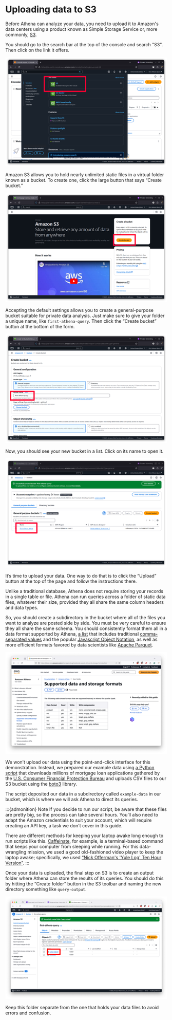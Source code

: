 # Uploading data to S3

Before Athena can analyze your data, you need to upload it to Amazon's data centers using a product known as Simple Storage Service or, more commonly, [S3](https://en.wikipedia.org/wiki/Amazon_S3).

You should go to the search bar at the top of the console and search "S3". Then click on the link it offers.

![AWS S3 search](_static/search-s3.png)

Amazon S3 allows you to hold nearly unlimited static files in a virtual folder known as a bucket. To create one, click the large button that says “Create bucket.”

![Bucket button](_static/bucket-button.png)

Accepting the default settings allows you to create a general-purpose bucket suitable for private data analysis. Just make sure to give your folder a unique name, like `first-athena-query`. Then click the “Create bucket” button at the bottom of the form.

![Create bucket](_static/create-bucket.png)

Now, you should see your new bucket in a list. Click on its name to open it.

![Bucket list](_static/bucket-list.png)

It’s time to upload your data. One way to do that is to click the “Upload” button at the top of the page and follow the instructions there.

Unlike a traditional database, Athena does not require storing your records in a single table or file. Athena can run queries across a folder of static data files, whatever their size, provided they all share the same column headers and data types.

So, you should create a subdirectory in the bucket where all of the files you want to analyze are posted side by side. You must be very careful to ensure they all share the same schema. You should consistently format them all in a data format supported by Athena, [a list](https://docs.aws.amazon.com/athena/latest/ug/notebooks-spark-data-and-storage-formats.html) that includes traditional [comma-separated values](https://en.wikipedia.org/wiki/Comma-separated_values) and the popular [Javascript Object Notation](https://en.wikipedia.org/wiki/JSON), as well as more efficient formats favored by data scientists like [Apache Parquet](https://en.wikipedia.org/wiki/Apache_Parquet).

[![Athena formats](_static/athena-formats.png)](https://docs.aws.amazon.com/athena/latest/ug/notebooks-spark-data-and-storage-formats.html)

We won’t upload our data using the point-and-click interface for this demonstration. Instead, we prepared our example data using [a Python script](https://github.com/palewire/first-athena-query/tree/main/scripts/wrangle_hmda_data.py) that downloads millions of mortgage loan applications gathered by the [U.S. Consumer Financial Protection Bureau](https://ffiec.cfpb.gov/) and uploads CSV files to our S3 bucket using the [boto3](https://boto3.amazonaws.com/v1/documentation/api/latest/index.html) library.

The script deposited our data in a subdirectory called `example-data` in our bucket, which is where we will ask Athena to direct its queries.

:::{admonition} Note
If you decide to run our script, be aware that these files are pretty big, so the process can take several hours. You’ll also need to adapt the Amazon credentials to suit your account, which will require creating an API key, a task we don't cover in this guide.

There are different methods for keeping your laptop awake long enough to run scripts like this. [Caffeinate](https://ss64.com/mac/caffeinate.html), for example, is a terminal-based command that keeps your computer from sleeping while running. For this data-wrangling mission, we used a good old-fashioned video player to keep the laptop awake; specifically, we used [“Nick Offerman's 'Yule Log' Ten Hour Version”](https://www.youtube.com/watch?v=_StgHl92v5Q).
:::

Once your data is uploaded, the final step on S3 is to create an output folder where Athena can store the results of its queries. You should do this by hitting the “Create folder” button in the S3 toolbar and naming the new directory something like `query-output`.

![Create query output folder](_static/create-output-folder.png)

Keep this folder separate from the one that holds your data files to avoid errors and confusion.